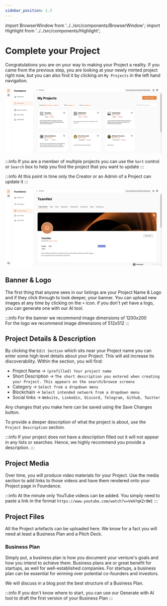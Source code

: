 ```yaml
---
sidebar_position: 1.3
---
```


import BrowserWindow from '../../src/components/BrowserWindow';
import Highlight from '../../src/components/Highlight';

# Complete your Project
Congratulations you are on your way to making your Project a reality. If you came from the previous step, you are looking at your newly minted project right now, but you can also find it by clicking on `My Projects` in the left hand navigation.

<BrowserWindow url="https://app.foundance.org/projects/my">

![My Projects](/img/3-my-projects.png "My Projects")
</BrowserWindow>

:::info
If you are a member of multiple projects you can use the `Sort` control or `Search` box to help you find the project that you want to update
:::

:::info
At this point in time only the Creator or an Admin of a Project can update it
:::

<BrowserWindow url="https://app.foundance.org/projects/52029">

![Project Details](/img/3-your-empty-project.png "Project details")
</BrowserWindow>

## Banner & Logo

The first thing that anyone sees in our listings are your Project Name & Logo and if they click through to look deeper, your banner. You can upload new images at any time by clicking on the `+` icon. if you don't yet have a logo, you can generate one with our AI tool. 

:::info
For the banner we recommend image dimensions of 1200x200<br/>
For the logo we recommend image dimensions of 512x512
:::

## Project Details & Description
By clicking the `Edit Section` which sits near your Project name you can enter some high level details about your Project. This will aid increase its discoverability. WIthin the section, you will find:

- Project Name → `(prefilled) Your project name`
- Short Description → `The short description you entered when creating your Project. This appears on the search/browse screens`
- Category → `Select from a dropdown menu`
- Blockchain → `Select intended network from a dropdown menu`
- Social links → `Website, Linkedin, Discord, Telegram, Github, Twitter`

Any changes that you make here can be saved using the <Highlight>Save Changes</Highlight> button.

To provide a deeper description of what the project is about, use the `Project Description` section. 

:::info
If your project does not have a description filled out it will not appear in any lists or searches. Hence, we highly recommend you provide a description.
:::

## Project Media
Over time, you will produce video materials for your Project. Use the media section to add links to those videos and have them rendered onto your Project page in Foundance.

:::info
At the minute only YouTube videos can be added. You simply need to paste a link in the format `https://www.youtube.com/watch?v=VeH7qKZr0WI`
:::

## Project Files
All the Project artefacts can be uploaded here. We know for a fact you will need at least a Business Plan and a Pitch Deck. 
### Business Plan
Simply put, a business plan is how you document your venture's goals and how you intend to achieve them. Business plans are or great benefit for startups, as well for well-established companies. For startups, a business plan can be essential for winning over potential co-founders and investors. 

We will discuss in a blog post the best structure of a Business Plan.

:::info
If you don't know where to start, you can use our Generate with AI tool to draft the first version of your Business Plan
:::
